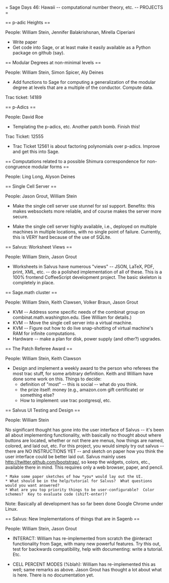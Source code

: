 = Sage Days 46: Hawaii -- computational number theory, etc. -- PROJECTS =

== p-adic Heights ==

People: William Stein, Jennifer Balakrishsnan, Mirella Ciperiani

 * Write paper
 * Get code into Sage, or at least make it easily available as a Python package on github (say).

== Modular Degrees at non-minimal levels ==

People: William Stein, Simon Spicer, Aly Deines

 * Add functions to Sage for computing a generalization of the modular degree at levels that are a multiple of the conductor.  Compute data.  

Trac ticket: 14189

== p-Adics ==

People: David Roe

  * Templating the p-adics, etc.  Another patch bomb.   Finish this!

Trac Ticket: 12555

  * Trac Ticket 12561 is about factoring polynomials over p-adics.  Improve and get this into Sage.

== Computations related to a possible Shimura correspondence for non-congruence modular forms ==

People: Ling Long, Alyson Deines

== Single Cell Server ==

People: Jason Grout, William Stein

 * Make the single cell server use stunnel for ssl support.  Benefits: this makes websockets more reliable, and of course makes the server more secure.

 * Make the single cell server highly available, i.e., deployed on multiple machines in multiple locations, with no single point of failure.  Currently, this is VERY hard because of the use of SQLite.

== Salvus: Worksheet Views ==

People: William Stein, Jason Grout

 * Worksheets in Salvus have numerous "views" -- JSON, LaTeX, PDF, print, XML, etc. -- do a polished implementation of all of these.  This is a 100% frontend CoffeeScript development project.  The basic skeleton is completely in place.

== Sage.math cluster ==

People: William Stein, Keith Clawsen, Volker Braun, Jason Grout

  * KVM -- Address some specific needs of the combinat group on combinat.math.washington.edu.  (See William for details.)
  * KVM -- Move the single cell server into a virtual machine.
  * KVM -- Figure out how to do live snap-shotting of virtual machine's RAM for infinite computations. 
  * Hardware -- make a plan for disk, power supply (and other?) upgrades. 

== The Patch Referee Award ==

People: William Stein, Keith Clawson

  * Design and implement a weekly award to the person who referees the most trac stuff, for some arbitrary definition.  Keith and William have done some work on this. Things to decide:
     * definition of "most" -- this is social -- what do you think.
     * the prize itself: money (e.g., amazon.com gift certificate) or something else?
     * How to implement: use trac postgresql, etc.

== Salvus UI Testing and Design ==

People: William Stein

No significant thought has gone into the user interface of Salvus -- it's been all about implementing functionality, with basically no thought about where buttons are located, whether or not there are menus, how things are named, colored, and laid out, etc.  For this project, you would simply try out salvus -- there are NO INSTRUCTIONS YET -- and sketch on paper how you think the user interface could be better laid out.    Salvus mainly uses http://twitter.github.com/bootstrap/, so keep the widgets, colors, etc., available there in mind.  This requires only a web browser, paper, and pencil.   

    * Make some paper sketches of how *you* would lay out the UI. 
    * What should be in the help/tutorial for Salvus?  What questions would you want answered?
    * What are you top priority things to be user-configurable?  Color schemes?  Key to evaluate code (shift-enter)?

Note: Basically all development has so far been done Google Chrome under Linux. 

== Salvus: New Implementations of things that are in Sagenb ==

People: William Stein, Jason Grout

 * INTERACT: William has re-implemented from scratch the @interact functionality from Sage, with many new powerful features.  Try this out, test for backwards compatibility, help with documenting: write a tutorial.  Etc. 

 * CELL PERCENT MODES (%blah): William has re-implemented this as well; same remarks as above.  Jason Grout has thought a lot about what is here.   There is no documentation yet. 


   
